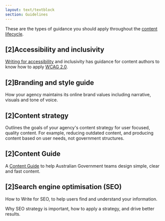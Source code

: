 ```yaml
---
layout: text/textblock
section: Guidelines
---
```

These are the types of guidance you should apply throughout the [content lifecycle](/governing-content/content-lifecycle/).

## [2]Accessibility and inclusivity
[Writing for accessibility](https://guides.service.gov.au/content-guide/accessibility-inclusivity/) and inclusivity has guidance for content authors to know how to apply [WCAG 2.0](https://guides.service.gov.au/content-guide/accessibility-inclusivity/#wcag-2-0-for-content-authors).

## [2]Branding and style guide
How your agency maintains its online brand values including narrative, visuals and tone of voice.

## [2]Content strategy
Outlines the goals of your agency's content strategy for user focused, quality content. For example, reducing outdated content, and producing content based on user needs, not government structures.

## [2]Content Guide
A [Content Guide](https://guides.service.gov.au/content-guide/) to help Australian Government teams design simple, clear and fast content.

## [2]Search engine optimisation (SEO)
How to Write for SEO, to help users find and understand your information.

Why SEO strategy is important, how to apply a strategy, and drive better results.

